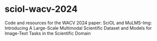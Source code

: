 # sciol-wacv-2024
Code and resources for the WACV 2024 paper: SciOL and MuLMS-Img: Introducing A Large-Scale Multimodal Scientific Dataset and Models for Image-Text Tasks in the Scientific Domain
